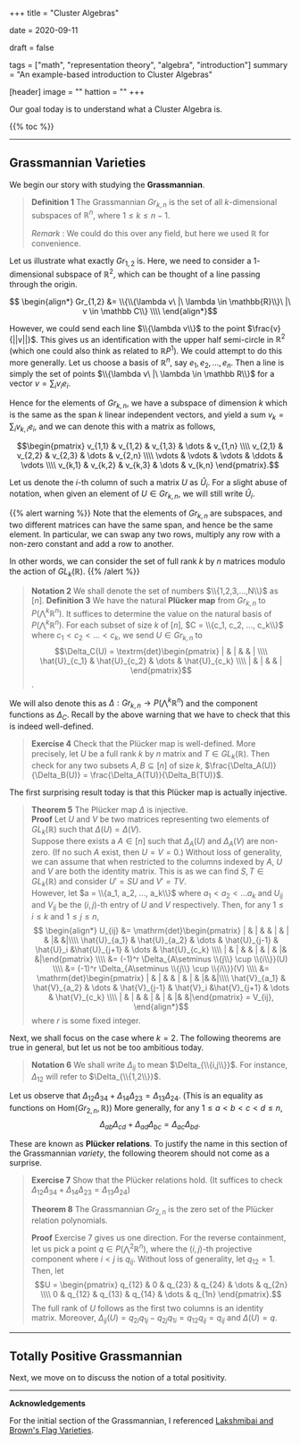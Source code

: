 +++
title = "Cluster Algebras"

date = 2020-09-11

draft = false

tags = ["math", "representation theory", "algebra", "introduction"]
summary = "An example-based introduction to Cluster Algebras"

[header]
image = ""
hattion = ""
+++


Our goal today is to understand what a Cluster Algebra is. 

{{% toc %}}

---

## Grassmannian Varieties

We begin our story with studying the **Grassmannian**. 

> **Definition 1** The Grassmannian $Gr_{k, n}$ is the set of all $k$-dimensional 
> subspaces of $\mathbb{R}^n$, where $1 \leq k \leq n-1$.
>
> *Remark* : We could do this over any field, but here we used $\mathbb R$ for convenience.

Let us illustrate what exactly $Gr_{1,2}$ is. Here, we need to consider a $1$-dimensional subspace of $\mathbb{R}^2$, which can be thought of a line passing through the origin. 

$$ \begin{align*} 
Gr_{1,2} &= \\{\\{\lambda v\ |\ \lambda \in \mathbb{R}\\}\ |\ v \in \mathbb C\\} \\\\
\end{align*}$$

However, we could send each line $\\{\lambda v\\}$ to the point $\frac{v}{||v||}$. This gives us an identification with the upper half semi-circle in $\mathbb{R}^2$ (which one could also think as related to $\mathbb{R}P^1$). We could attempt to do this more generally. Let us choose a basis of $\mathbb{R}^n$, say $e_1, e_2, ..., e_n$. Then a line is simply the set of points $\\{\lambda v\ |\ \lambda \in \mathbb R\\}$ for a vector $v = \sum_i v_ie_i$.

Hence for the elements of $Gr_{k,n}$, we have a subspace of dimension $k$ which is the same as the span $k$ linear independent vectors, and yield a sum $v_k = \sum_i v_{k,i}e_i$, and we can denote this with a matrix as follows,

$$\begin{pmatrix}
v_{1,1} & v_{1,2} & v_{1,3} & \dots & v_{1,n} \\\\
v_{2,1} & v_{2,2} & v_{2,3} & \dots & v_{2,n} \\\\
\vdots & \vdots & \vdots  & \ddots & \vdots \\\\
v_{k,1} & v_{k,2} & v_{k,3} & \dots & v_{k,n}
\end{pmatrix}.$$

Let us denote the $i$-th column of such a matrix $U$ as $\hat U_i$. For a slight abuse of notation, when given an element of $U \in Gr_{k,n}$, we will still write $\hat{U}_i$.

{{% alert warning %}}
Note that the elements of $Gr_{k,n}$ are subspaces, and two different matrices can have the same span, and hence be the same element. In particular, we can swap any two rows, multiply any row with a non-zero constant and add a row to another. 

In other words, we can consider the set of full rank $k$ by $n$ matrices modulo the action of $GL_k(\mathbb{R})$.
{{% /alert %}}

> **Notation 2** We shall denote the set of numbers $\\{1,2,3,...,N\\}$ as $[n]$.
> **Definition 3** We have the natural **Plücker map** from $Gr_{k,n}$ to $P(\bigwedge^k \mathbb{R}^n)$.
> It suffices to determine the value on the natural basis of $P(\bigwedge^k \mathbb{R}^n)$.
> For each subset of size $k$ of $[n]$, $C = \\{c_1, c_2, ..., c_k\\}$ where $c_1 < c_2 <  ... < c_k$, we send $U \in Gr_{k,n}$ to
> $$\Delta_C(U) = \textrm{det}\begin{pmatrix} | & | &  & | \\\\
\hat{U}_{c_1} & \hat{U}_{c_2} & \dots & \hat{U}_{c_k} \\\\
| & | &  & | \end{pmatrix}$$.

We will also denote this as $\Delta: Gr_{k,n} \to P(\bigwedge^k \mathbb{R}^n)$ and the component functions as $\Delta_C$. Recall by the above warning that we have to check that this is indeed well-defined.

> **Exercise 4** Check that the Plücker map is well-defined. More precisely, let $U$ be a full rank $k$ by $n$ matrix and $T \in GL_k(\mathbb{R}).$ Then check for any two subsets $A, B \subseteq [n]$ of size $k$, $\frac{\Delta_A(U)}{\Delta_B(U)} = \frac{\Delta_A(TU)}{\Delta_B(TU)}$.

The first surprising result today is that this Plücker map is actually injective.

> **Theorem 5** The Plücker map $\Delta$ is injective.
\
> **Proof** Let $U$ and $V$ be two matrices representing two elements of $GL_k(\mathbb{R})$ such that $\Delta(U) = \Delta(V).$
\
> Suppose there exists a $A \in [n]$ such that $\Delta_A(U)$ and $\Delta_A(V)$ are non-zero. (If no such $A$ exist, then $U = V = 0.$) Without loss of generality, we can assume that when restricted to the columns indexed by $A$, $U$ and $V$ are both the identity matrix. This is as we can find $S, T \in GL_k(\mathbb R)$ and consider $U' = SU$ and $V' = TV.$
\
> However, let $a = \\{a_1, a_2, ..., a_k\\}$ where $a_1 < a_2 < ... a_k$ and $U_{ij}$ and $V_{ij}$ be the $(i,j)$-th entry of $U$ and $V$ respectively. Then, for any $1 \leq i \leq k$ and $1 \leq j \leq n$, 
> $$ \begin{align*} 
 U_{ij} &= \mathrm{det}\begin{pmatrix} | & | &  & | & | & |& &|\\\\
\hat{U}_{a_1} & \hat{U}_{a_2} & \dots & \hat{U}_{j-1} & \hat{U}_i &\hat{U}_{j+1} & \dots & \hat{U}_{c_k} \\\\
| & | &  & | & | & |& &|\end{pmatrix} \\\\
&= (-1)^r \Delta_{A\setminus \\{j\\} \cup \\{i\\}}(U) \\\\
&= (-1)^r \Delta_{A\setminus \\{j\\} \cup \\{i\\}}(V) \\\\
&= \mathrm{det}\begin{pmatrix} | & | &  & | & | & |& &|\\\\
\hat{V}_{a_1} & \hat{V}_{a_2} & \dots & \hat{V}_{j-1} & \hat{V}_i &\hat{V}_{j+1} & \dots & \hat{V}_{c_k} \\\\
| & | &  & | & | & |& &|\end{pmatrix}
= V_{ij},
\end{align*}$$ 
> where $r$ is some fixed integer.


Next, we shall focus on the case where $k = 2$. The following theorems are true in general, but let us not be too ambitious today. 

> **Notation 6** We shall write $\Delta_{ij}$ to mean $\Delta_{\\{i,j\\}}$. For instance, $\Delta_{12}$ will refer to $\Delta_{\\{1,2\\}}$.

Let us observe that $\Delta_{12}\Delta_{34} + \Delta_{14}\Delta_{23} = \Delta_{13}\Delta_{24}.$ (This is an equality as functions on $\mathrm{Hom}(Gr_{2,n},\mathbb{R})$) More generally, for any $1 \leq a < b < c < d \leq n$, $$\Delta_{ab}\Delta_{cd} + \Delta_{ad}\Delta_{bc} = \Delta_{ac}\Delta_{bd}.$$

These are known as **Plücker relations**. To justify the name in this section of the Grassmannian *variety*, the following theorem should not come as a surprise.


> **Exercise 7** Show that the Plücker relations hold. (It suffices to check $\Delta_{12}\Delta_{34} + \Delta_{14}\Delta_{23} = \Delta_{13}\Delta_{24}$) 
>
> **Theorem 8** The Grassmannian $Gr_{2,n}$ is the zero set of the Plücker relation polynomials.
>
> **Proof** Exercise 7 gives us one direction.
> For the reverse containment, let us pick a point $q \in P(\bigwedge^2 \mathbb{R}^n)$, where the $(i,j)$-th projective component where $i < j$ is $q_{ij}$. Without loss of generality, let $q_{12} = 1$. Then, let 
>$$U = \begin{pmatrix} q_{12} & 0 & q_{23} & q_{24} & \dots & q_{2n} \\\\ 
0 & q_{12} & q_{13} & q_{14} & \dots & q_{1n} \end{pmatrix}.$$
> The full rank of $U$ follows as the first two columns is an identity matrix. 
> Moreover, $\Delta_{ij}(U) = q_{2i}q_{1j} - q_{2j}q_{1i} = q_{12}q_{ij} = q_{ij}$ and $\Delta(U) = q.$

---
## Totally Positive Grassmannian

Next, we move on to discuss the notion of a total positivity. 

---
**Acknowledgements**

For the initial section of the Grassmannian, I referenced [Lakshmibai and Brown's Flag Varieties](https://link.springer.com/book/10.1007/978-93-86279-41-5).